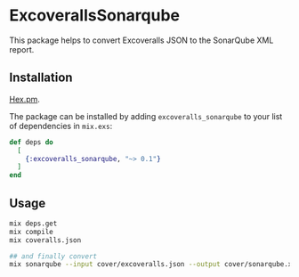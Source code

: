 # ExcoverallsSonarqube

This package helps to convert Excoveralls JSON to the SonarQube XML report.

## Installation

[Hex.pm](https://hex.pm/packages/excoveralls_sonarqube).

The package can be installed by adding `excoveralls_sonarqube` to your list of dependencies in `mix.exs`:

```elixir
def deps do
  [
    {:excoveralls_sonarqube, "~> 0.1"}
  ]
end
```

## Usage

```sh
mix deps.get
mix compile
mix coveralls.json

## and finally convert
mix sonarqube --input cover/excoveralls.json --output cover/sonarqube.xml
```
